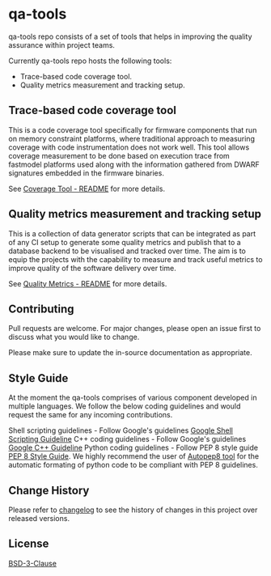 # qa-tools

qa-tools repo consists of a set of tools that helps in improving the quality assurance within project teams.

Currently qa-tools repo hosts the following tools:
- Trace-based code coverage tool.
- Quality metrics measurement and tracking setup.

## Trace-based code coverage tool

This is a code coverage tool specifically for firmware components that run on memory constraint platforms, where traditional approach to measuring coverage with code instrumentation does not work well. This tool allows coverage measurement to be done based on execution trace from fastmodel platforms used along with the information gathered from DWARF signatures embedded in the firmware binaries.

See [Coverage Tool - README](./coverage-tool/readme.md) for more details.


## Quality metrics measurement and tracking setup

This is a collection of data generator scripts that can be integrated as part of any CI setup to generate some quality metrics and publish that to a database backend to be visualised and tracked over time. The aim is to equip the projects with the capability to measure and track useful metrics to improve quality of the software delivery over time.


See [Quality Metrics - README](./quality-metrics/readme.md) for more details.


## Contributing
Pull requests are welcome. For major changes, please open an issue first to discuss what you would like to change.

Please make sure to update the in-source documentation as appropriate.

## Style Guide

At the moment the qa-tools comprises of various component developed in multiple languages. We follow the below coding guidelines and would request the same for any incoming contributions.

Shell scripting guidelines - Follow Google's guidelines [Google Shell Scripting Guideline](https://google.github.io/styleguide/shellguide.html)
C++ coding guidelines - Follow Google's guidelines [Google C++ Guideline](https://google.github.io/styleguide/cppguide.html)
Python coding guidelines - Follow PEP 8 style guide [PEP 8 Style Guide](https://www.python.org/dev/peps/pep-0008/). We highly recommend the user of [Autopep8 tool](https://pypi.org/project/autopep8/) for the automatic formating of python code to be compliant with PEP 8 guidelines.

## Change History

Please refer to [changelog](./changelog.md) to see the history of changes in this project over released versions.

## License
[BSD-3-Clause](./license.md)

